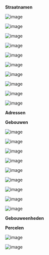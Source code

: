 **Straatnamen**

![image](https://user-images.githubusercontent.com/49196256/229767467-330d9490-9f66-477f-b7b4-f3c0b098c858.png)

![image](https://user-images.githubusercontent.com/49196256/229767518-9bd7d0a1-d3b8-47a4-8a40-5398ea9d54ce.png)

![image](https://user-images.githubusercontent.com/49196256/229767568-70866020-c56e-4dc9-90c7-2768d9cb7ae4.png)

![image](https://user-images.githubusercontent.com/49196256/229767623-1a457d0f-09b6-4a69-aa27-45fea308ad80.png)

![image](https://user-images.githubusercontent.com/49196256/229767658-2e4fd820-b2be-4ba4-9a5f-210f0f85ed7b.png)

![image](https://user-images.githubusercontent.com/49196256/229767685-93e3f360-8020-4408-8220-dea62ad6e638.png)

![image](https://user-images.githubusercontent.com/49196256/229767724-010bbb44-0789-4819-8e2b-ab93a728005c.png)

![image](https://user-images.githubusercontent.com/49196256/229767761-962a8a12-9432-4b95-8d41-4970b36d3241.png)

![image](https://user-images.githubusercontent.com/49196256/229767870-18526648-5d15-4a43-9af9-0a058c616473.png)

![image](https://user-images.githubusercontent.com/49196256/229767921-022c1536-6510-4dbf-b194-6a8510f60e98.png)


**Adressen**

**Gebouwen**

![image](https://user-images.githubusercontent.com/49196256/229729126-0e4caee5-21ef-48a9-99c2-78f85477549c.png)

![image](https://user-images.githubusercontent.com/49196256/229736228-499ddaab-760e-41c4-b4ba-319e2da223cc.png)

![image](https://user-images.githubusercontent.com/49196256/229736289-f0bbe6b9-069d-42fb-8a12-708475bb742d.png)

![image](https://user-images.githubusercontent.com/49196256/229736350-288f0e5d-42ce-4e3c-9f4a-7599730c18c0.png)

![image](https://user-images.githubusercontent.com/49196256/229736732-8e8e1661-6b16-4b26-8e1e-135747c6b2a7.png)

![image](https://user-images.githubusercontent.com/49196256/229736499-02782760-378e-4c0a-8aea-9c1c091b41cf.png)

![image](https://user-images.githubusercontent.com/49196256/229736612-cc2067d7-0e3a-4cb9-ac48-7833bb221dae.png)

![image](https://user-images.githubusercontent.com/49196256/229993072-d66ba472-21fe-409a-91e9-0966a4fc30a2.png)

![image](https://user-images.githubusercontent.com/49196256/229767223-684beaca-5d8f-4c90-be75-3af8b09bf0e5.png)


**Gebouweenheden**

**Percelen**

![image](https://user-images.githubusercontent.com/49196256/230001670-4564f0cc-5e1d-46ec-b3b2-120f5603fc06.png)

![image](https://user-images.githubusercontent.com/49196256/230001694-e6f0f686-4e0f-4f31-95b5-7d11fec3c9f0.png)


